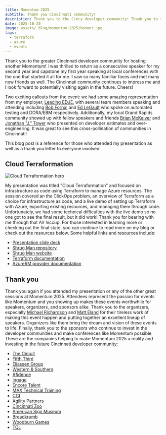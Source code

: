 ```yaml
---
title: Momentum 2025
subtitle: Thank you Cincinnati community!
description: Thank you to the Cincy developer community! Thank you to the attendees, organizers, sponsors, and my fellow speakers for making this event a success.
date: 2025-10-20
image: assets/_blog/momentum-2025/banner.jpg
tags:
  - terraform
  - azure
  - events
---
```


Thank you to the greater Cincinnati developer community for hosting another Momentum! I was thrilled to return as a consecutive speaker for my second year and capstone my first year speaking at local conferences with the one that started it all for me. I saw so many familiar faces and met many new friends as well. The Cincinnati community continues to impress me and I look forward to potentially visiting again in the future. Cheers!

Two exciting callouts from the event: we had some amazing representation from my employer, [Leading EDJE](https://leadingedje.com), with several team members speaking and attending including [Bob Fornal](https://www.linkedin.com/in/rfornal/) and [Ed LeGault](https://www.linkedin.com/in/ed-legault-37aba4) who spoke on automated testing and DORA/EBM respectively. Additionally, my local Grand Rapids community showed up with fellow speakers and friends [Brian McKeiver](https://www.linkedin.com/in/brianmckeiver) and [Jonathan "J." Tower](https://www.linkedin.com/in/jtower) who presented on developer estimates and over-engineering. It was great to see this cross-pollination of communities in Cincinnati!

This blog post is a reference for those who attended my presentation as well as a thank you letter to everyone involved.

## Cloud Terraformation

![Cloud Terraformation hero](/assets/_blog/momentum-2025/cloud_terraformation.jpg)

My presentation was titled "Cloud Terraformation" and focused on infrastructure as code using Terraform to manage Azure resources. The session covered an the ClickOps problem, an overview of Terraform as a choice for infrastructure as code, and a live demo of setting up Terraform with Azure, exporting existing resources, and managing them through code. Unfortunately, we had some technical difficulties with the live demo so no one got to see the final result, but it did work! Thank you for bearing with me through that AV hiccup. For those interested in learning more or checking out the final state, you can continue to read more on my blog or check out the resources below. Some helpful links and resources include:

- [Presentation slide deck](https://github.com/victorfrye/presentations/blob/main/files/2025/momentum/cloudterraformation.pdf)
- [Shrug Man repository](https://github.com/victorfrye/shrugman)
- [Shrug Man website](https://shrugman.com)
- [Terraform documentation](https://developer.hashicorp.com/terraform)
- [AzureRM provider documentation](https://registry.terraform.io/providers/hashicorp/azurerm/latest/docs)

## Thank you

Thank you again if you attended my presentation or any of the other great sessions at Momentum 2025. Attendees represent the passion for events like Momentum and you showing up makes these events worthwhile for speakers, organizers, and sponsors alike. Thank you to the organizers, especially [Michael Richardson](https://www.linkedin.com/in/accidentaldeveloper) and [Matt Eland](https://www.linkedin.com/in/matteland) for their tireless work of making this event happen and putting together an excellent lineup of speakers. Organizers like them bring the dream and vision of these events to life. Finally, thank you to the sponsors who continue to invest in the developer communities and make conferences like Momentum possible. These are the companies helping to make Momentum 2025 a reality and investing in the future Cincinnati developer community:

- [The Circuit](https://thecircuit.net/)
- [Fifth Third](https://53.com)
- [Eliassen Group](https://eliassen.com/)
- [Western & Southern](https://westernsouthern.com/)
- [Afidence](https://afidence.com/)
- [Ingage](https://ingagepartners.com/)
- [Encore Talent](https://helloencore.com/)
- [MAX Technical Training](https://maxtrain.com/)
- [CGI](https://cgi.com/)
- [Agility Partners](https://agilitypartners.io/)
- [Cincinnati Zoo](https://cincinnatizoo.org/)
- [American Sign Museum](https://americansignmuseum.org/)
- [Breadkrumb](https://breadkrumb.com/)
- [Woodburn Games](https://woodburngames.com/)
- [TQL](https://tql.com/)
